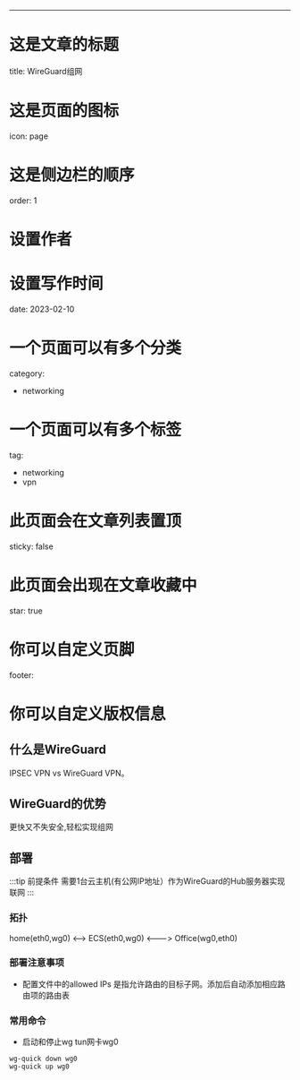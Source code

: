 ---
# 这是文章的标题
title: WireGuard组网
# 这是页面的图标
icon: page
# 这是侧边栏的顺序
order: 1
# 设置作者
# 设置写作时间
date: 2023-02-10
# 一个页面可以有多个分类
category:
  - networking
# 一个页面可以有多个标签
tag:
  - networking
  - vpn
# 此页面会在文章列表置顶
sticky: false
# 此页面会出现在文章收藏中
star: true
# 你可以自定义页脚
footer: 
# 你可以自定义版权信息





## 什么是WireGuard

IPSEC VPN vs WireGuard VPN。


## WireGuard的优势

更快又不失安全,轻松实现组网

## 部署

:::tip 前提条件
需要1台云主机(有公网IP地址）作为WireGuard的Hub服务器实现联网
:::

### 拓扑

home(eth0,wg0) <--> ECS(eth0,wg0) <---> Office(wg0,eth0)


### 部署注意事项

- 配置文件中的allowed IPs 是指允许路由的目标子网。添加后自动添加相应路由项的路由表


### 常用命令

- 启动和停止wg tun网卡wg0
```shell
wg-quick down wg0
wg-quick up wg0
```


